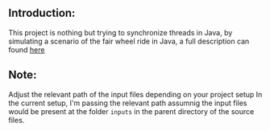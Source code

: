 ## Introduction:
  This project is nothing but trying to synchronize threads in Java, by simulating a scenario of the fair wheel ride in Java, a full description can found [here](https://github.com/AbdullahKady/thread-synchronization/blob/master/DOCS/description.pdf)


## Note:
  Adjust the relevant path of the input files depending on your project setup
In the current setup, I'm passing the relevant path assumnig the input files would be present at the folder `inputs` in the parent directory of the source files.